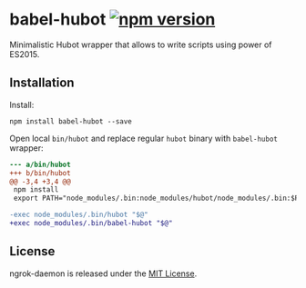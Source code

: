 # babel-hubot [![npm version](https://badge.fury.io/js/babel-hubot.svg)](http://badge.fury.io/js/babel-hubot)

Minimalistic Hubot wrapper that allows to write scripts using power of ES2015.

## Installation

Install:

``` shell
npm install babel-hubot --save
```

Open local `bin/hubot` and replace regular `hubot` binary with `babel-hubot`
wrapper:

``` diff
--- a/bin/hubot
+++ b/bin/hubot
@@ -3,4 +3,4 @@
 npm install
 export PATH="node_modules/.bin:node_modules/hubot/node_modules/.bin:$PATH"

-exec node_modules/.bin/hubot "$@"
+exec node_modules/.bin/babel-hubot "$@"
```

## License

ngrok-daemon is released under the [MIT License](./LICENSE.md).


